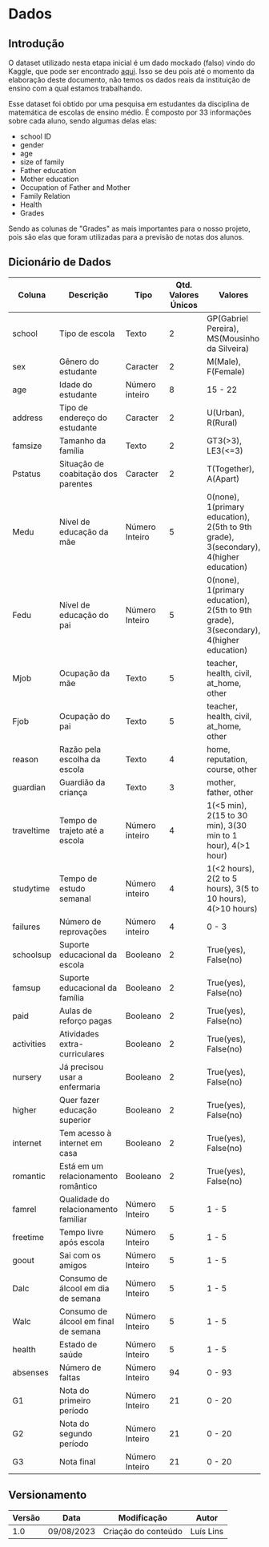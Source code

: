 # Dados

## Introdução

O dataset utilizado nesta etapa inicial é um dado mockado (falso) vindo do Kaggle, que pode ser encontrado [aqui](https://www.kaggle.com/datasets/devansodariya/student-performance-data). Isso se deu pois até o momento da elaboração deste documento, não temos os dados reais da instituição de ensino com a qual estamos trabalhando.

Esse dataset foi obtido por uma pesquisa em estudantes da disciplina de matemática de escolas de ensino médio. É composto por 33 informações sobre cada aluno, sendo algumas delas elas:

- school ID
- gender
- age
- size of family
- Father education
- Mother education
- Occupation of Father and Mother
- Family Relation
- Health
- Grades

Sendo as colunas de "Grades" as mais importantes para o nosso projeto, pois são elas que foram utilizadas para a previsão de notas dos alunos.

## Dicionário de Dados

| Coluna     | Descrição                            | Tipo           | Qtd. Valores Únicos | Valores                                                                               |
| ---------- | ------------------------------------ | -------------- | ------------------- | ------------------------------------------------------------------------------------- |
| school     | Tipo de escola                       | Texto          | 2                   | GP(Gabriel Pereira), MS(Mousinho da Silveira)                                         |
| sex        | Gênero do estudante                  | Caracter       | 2                   | M(Male), F(Female)                                                                    |
| age        | Idade do estudante                   | Número inteiro | 8                   | 15 - 22                                                                               |
| address    | Tipo de endereço do estudante        | Caracter       | 2                   | U(Urban), R(Rural)                                                                    |
| famsize    | Tamanho da família                   | Texto          | 2                   | GT3(>3), LE3(<=3)                                                                     |
| Pstatus    | Situação de coabitação dos parentes  | Caracter       | 2                   | T(Together), A(Apart)                                                                 |
| Medu       | Nível de educação da mãe             | Número Inteiro | 5                   | 0(none), 1(primary education), 2(5th to 9th grade), 3(secondary), 4(higher education) |
| Fedu       | Nível de educação do pai             | Número Inteiro | 5                   | 0(none), 1(primary education), 2(5th to 9th grade), 3(secondary), 4(higher education) |
| Mjob       | Ocupação da mãe                      | Texto          | 5                   | teacher, health, civil, at_home, other                                                |
| Fjob       | Ocupação do pai                      | Texto          | 5                   | teacher, health, civil, at_home, other                                                |
| reason     | Razão pela escolha da escola         | Texto          | 4                   | home, reputation, course, other                                                       |
| guardian   | Guardião da criança                  | Texto          | 3                   | mother, father, other                                                                 |
| traveltime | Tempo de trajeto até a escola        | Número inteiro | 4                   | 1(<5 min), 2(15 to 30 min), 3(30 min to 1 hour), 4(>1 hour)                           |
| studytime  | Tempo de estudo semanal              | Número inteiro | 4                   | 1(<2 hours), 2(2 to 5 hours), 3(5 to 10 hours), 4(>10 hours)                          |
| failures   | Número de reprovações                | Número inteiro | 4                   | 0 - 3                                                                                 |
| schoolsup  | Suporte educacional da escola        | Booleano       | 2                   | True(yes), False(no)                                                                  |
| famsup     | Suporte educacional da família       | Booleano       | 2                   | True(yes), False(no)                                                                  |
| paid       | Aulas de reforço pagas               | Booleano       | 2                   | True(yes), False(no)                                                                  |
| activities | Atividades extra-curriculares        | Booleano       | 2                   | True(yes), False(no)                                                                  |
| nursery    | Já precisou usar a enfermaria        | Booleano       | 2                   | True(yes), False(no)                                                                  |
| higher     | Quer fazer educação superior         | Booleano       | 2                   | True(yes), False(no)                                                                  |
| internet   | Tem acesso à internet em casa        | Booleano       | 2                   | True(yes), False(no)                                                                  |
| romantic   | Está em um relacionamento romântico  | Booleano       | 2                   | True(yes), False(no)                                                                  |
| famrel     | Qualidade do relacionamento familiar | Número Inteiro | 5                   | 1 - 5                                                                                 |
| freetime   | Tempo livre após escola              | Número Inteiro | 5                   | 1 - 5                                                                                 |
| goout      | Sai com os amigos                    | Número Inteiro | 5                   | 1 - 5                                                                                 |
| Dalc       | Consumo de álcool em dia de semana   | Número Inteiro | 5                   | 1 - 5                                                                                 |
| Walc       | Consumo de álcool em final de semana | Número Inteiro | 5                   | 1 - 5                                                                                 |
| health     | Estado de saúde                      | Número Inteiro | 5                   | 1 - 5                                                                                 |
| absenses   | Número de faltas                     | Número Inteiro | 94                  | 0 - 93                                                                                |
| G1         | Nota do primeiro período             | Número Inteiro | 21                  | 0 - 20                                                                                |
| G2         | Nota do segundo período              | Número Inteiro | 21                  | 0 - 20                                                                                |
| G3         | Nota final                           | Número Inteiro | 21                  | 0 - 20                                                                                |

## Versionamento

| Versão | Data       | Modificação         | Autor     |
| ------ | ---------- | ------------------- | --------- |
| 1.0    | 09/08/2023 | Criação do conteúdo | Luís Lins |
